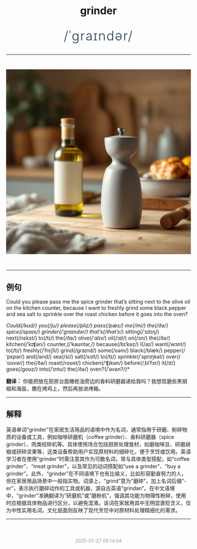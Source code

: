 <div align="center">

# grinder

<div style="margin: 30px 0;">
<h1 style="font-size: 2.5em; font-weight: 300; letter-spacing: 2px; margin: 0; color: #2c3e50;">
/ˈgraɪndər/
</h1>
</div>

</div>

---

<div align="center" style="margin: 40px 0;">

![grinder](images/grinder.png)

</div>

---

## 例句

Could you please pass me the spice grinder that’s sitting next to the olive oil on the kitchen counter, because I want to freshly grind some black pepper and sea salt to sprinkle over the roast chicken before it goes into the oven?

*Could(/kʊd/) you(/ju/) please(/pliz/) pass(/pæs/) me(/mi/) the(/ðə/) spice(/spaɪs/) grinder(/ˈgraɪndər/) that’s(/that’s*/) sitting(/ˈsɪtɪŋ/) next(/nɛkst/) to(/tɪ/) the(/ðə/) olive(/ˈɑlɪv/) oil(/ɔɪl/) on(/ɔn/) the(/ðə/) kitchen(/ˈkɪʧən/) counter,(/ˈkaʊntər,/) because(/bɪˈkəz/) I(/aɪ/) want(/wɔnt/) to(/tɪ/) freshly(/ˈfrɛʃli/) grind(/graɪnd/) some(/səm/) black(/blæk/) pepper(/ˈpɛpər/) and(/ənd/) sea(/si/) salt(/sɔlt/) to(/tɪ/) sprinkle(/ˈsprɪŋkəl/) over(/ˈoʊvər/) the(/ðə/) roast(/roʊst/) chicken(/ˈʧɪkən/) before(/ˌbiˈfɔr/) it(/ɪt/) goes(/goʊz/) into(/ˈɪntu/) the(/ðə/) oven?(/ˈəvən?/)*

**翻译：** 你能把放在厨房台面橄榄油旁边的香料研磨器递给我吗？我想现磨些黑胡椒和海盐，撒在烤鸡上，然后再放进烤箱。

---

## 解释

英语单词“grinder”在家居生活用品的语境中作为名词，通常指用于研磨、粉碎物质的设备或工具，例如咖啡研磨机（coffee grinder）、香料研磨器（spice grinder）、肉类绞碎机等。具体使用场合包括厨房处理食材，如磨咖啡豆、研磨胡椒或研碎坚果等，这类设备帮助用户实现原材料的细碎化，便于烹饪或饮用。英语学习者在使用“grinder”时需注意其作为可数名词，常与具体类型搭配，如“coffee grinder”、“meat grinder”，以及常见的动词搭配如“use a grinder”、“buy a grinder”。此外，“grinder”在不同语境下也有比喻义，比如形容勤奋努力的人，但在家居用品场景中一般指实物。词源上，“grind”意为“磨碎”，加上名词后缀“-er”，表示执行磨碎动作的工具或机器，源自古英语“grindan”。在中文语境中，“grinder”准确翻译为“研磨机”或“磨粉机”，强调其功能为物理性粉碎，使用时应根据具体物品进行区分，以避免混淆。该词在家居用具中无明显褒贬含义，仅为中性实用名词，文化层面则反映了现代烹饪中对原材料处理精细化的需求。


---

<div align="center" style="margin-top: 50px;">
<small style="color: #999; font-size: 0.9em;">2025-07-27 09:14:04</small>
</div>

